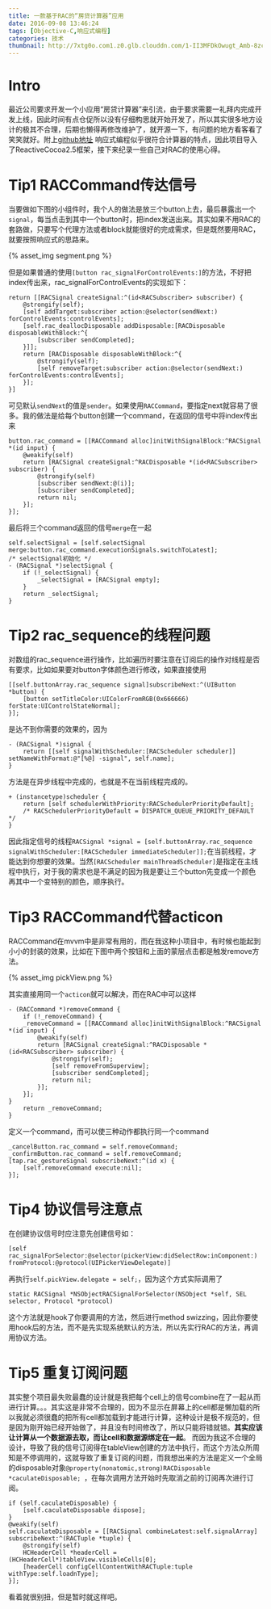 ```yaml
---
title: 一款基于RAC的“房贷计算器”应用
date: 2016-09-08 13:46:24
tags: [Objective-C,响应式编程]
categories: 技术
thumbnail: http://7xtg0o.com1.z0.glb.clouddn.com/1-II3MFDkOwugt_Amb-8zcpw.jpeg
---
```

# Intro
最近公司要求开发一个小应用“房贷计算器”来引流，由于要求需要一礼拜内完成开发上线，因此时间有点仓促所以没有仔细构思就开始开发了，所以其实很多地方设计的极其不合理，后期也懒得再修改维护了，就开源一下，有问题的地方看客看了笑笑就好。附上[github地址](https://github.com/gxq93/HouseloanCalculator)
响应式编程似乎很符合计算器的特点，因此项目导入了ReactiveCocoa2.5框架，接下来纪录一些自己对RAC的使用心得。

<!--more-->

# Tip1 RACCommand传达信号
当要做如下图的小组件时，我个人的做法是放三个button上去，最后暴露出一个`signal`，每当点击到其中一个button时，把index发送出来。其实如果不用RAC的套路做，只要写个代理方法或者block就能很好的完成需求，但是既然要用RAC，就要按照响应式的思路来。

{% asset_img segment.png %}

但是如果普通的使用``[button rac_signalForControlEvents:]``的方法，不好把index传出来，rac_signalForControlEvents的实现如下：
``` objc
return [[RACSignal createSignal:^(id<RACSubscriber> subscriber) {
    @strongify(self);
    [self addTarget:subscriber action:@selector(sendNext:) forControlEvents:controlEvents];
    [self.rac_deallocDisposable addDisposable:[RACDisposable disposableWithBlock:^{
        [subscriber sendCompleted];
    }]];
    return [RACDisposable disposableWithBlock:^{
        @strongify(self);
        [self removeTarget:subscriber action:@selector(sendNext:) forControlEvents:controlEvents];
    }];
}]
```
可见默认``sendNext``的值是``sender``。如果使用``RACCommand``，要指定next就容易了很多。我的做法是给每个button创建一个command，在返回的信号中将index传出来
``` objc
button.rac_command = [[RACCommand alloc]initWithSignalBlock:^RACSignal *(id input) {
    @weakify(self)
    return [RACSignal createSignal:^RACDisposable *(id<RACSubscriber> subscriber) {
        @strongify(self)
        [subscriber sendNext:@(i)];
        [subscriber sendCompleted];
        return nil;
    }];
}];
```
最后将三个command返回的信号``merge``在一起
``` objc
self.selectSignal = [self.selectSignal merge:button.rac_command.executionSignals.switchToLatest];
/* selectSignal初始化 */
- (RACSignal *)selectSignal {
    if (!_selectSignal) {
        _selectSignal = [RACSignal empty];
    }
    return _selectSignal;
}
```
# Tip2 rac_sequence的线程问题
对数组的rac_sequence进行操作，比如遍历时要注意在订阅后的操作对线程是否有要求，比如如果要对button字体颜色进行修改，如果直接使用
``` objc
[[self.buttonArray.rac_sequence signal]subscribeNext:^(UIButton *button) {
    [button setTitleColor:UIColorFromRGB(0x666666) forState:UIControlStateNormal];
}];
```
是达不到你需要的效果的，因为
``` objc
- (RACSignal *)signal {
    return [[self signalWithScheduler:[RACScheduler scheduler]] setNameWithFormat:@"[%@] -signal", self.name];
}
```
方法是在异步线程中完成的，也就是不在当前线程完成的。
``` objc
+ (instancetype)scheduler {
    return [self schedulerWithPriority:RACSchedulerPriorityDefault];
    /* RACSchedulerPriorityDefault = DISPATCH_QUEUE_PRIORITY_DEFAULT */
}
```
因此指定信号的线程``RACSignal *signal = [self.buttonArray.rac_sequence signalWithScheduler:[RACScheduler immediateScheduler]];``在当前线程，才能达到你想要的效果。当然``[RACScheduler mainThreadScheduler]``是指定在主线程中执行，对于我的需求也是不满足的因为我是要让三个button先变成一个颜色再其中一个变特别的颜色，顺序执行。
# Tip3 RACCommand代替acticon
RACCommand在mvvm中是非常有用的，而在我这种小项目中，有时候也能起到小小的封装的效果，比如在下图中两个按钮和上面的蒙层点击都是触发remove方法。

{% asset_img pickView.png %}

其实直接用同一个``acticon``就可以解决，而在RAC中可以这样
``` objc
- (RACCommand *)removeCommand {
    if (!_removeCommand) {
    _removeCommand = [[RACCommand alloc]initWithSignalBlock:^RACSignal *(id input) {
        @weakify(self)
        return [RACSignal createSignal:^RACDisposable *(id<RACSubscriber> subscriber) {
            @strongify(self);
            [self removeFromSuperview];
            [subscriber sendCompleted];
            return nil;
        }];
    }];
}
    return _removeCommand;
}
```
定义一个command，而可以使三种动作都执行同一个command
```objc
_cancelButton.rac_command = self.removeCommand;
_confirmButton.rac_command = self.removeCommand;
[tap.rac_gestureSignal subscribeNext:^(id x) {
    [self.removeCommand execute:nil];
}];
```
# Tip4 协议信号注意点
在创建协议信号时应注意先创建信号如：
``` objc
[self rac_signalForSelector:@selector(pickerView:didSelectRow:inComponent:) fromProtocol:@protocol(UIPickerViewDelegate)]
```
再执行``self.pickView.delegate = self;``，因为这个方式实际调用了
``` objc
static RACSignal *NSObjectRACSignalForSelector(NSObject *self, SEL selector, Protocol *protocol)
```
这个方法就是hook了你要调用的方法，然后进行method swizzing，因此你要使用hook后的方法，而不是先实现系统默认的方法，所以先实行RAC的方法，再调用协议方法。
# Tip5 重复订阅问题
其实整个项目最失败最蠢的设计就是我把每个cell上的信号combine在了一起从而进行计算。。。其实这是非常不合理的，因为不显示在屏幕上的cell都是懒加载的所以我就必须很蠢的把所有cell都加载到才能进行计算，这种设计是极不规范的，但是因为刚开始已经开始做了，并且没有时间修改了，所以只能将错就错。**其实应该让计算从一个数据源去取，而让cell和数据源绑定在一起**。
而因为我这不合理的设计，导致了我的信号订阅得在tableView创建的方法中执行，而这个方法众所周知是不停调用的，这就导致了重复订阅的问题，而我想出来的方法是定义一个全局的disposable对象``@property(nonatomic,strong)RACDisposable *caculateDisposable;
``，在每次调用方法开始时先取消之前的订阅再次进行订阅。
``` objc
if (self.caculateDisposable) {
    [self.caculateDisposable dispose];
}
@weakify(self)
self.caculateDisposable = [[RACSignal combineLatest:self.signalArray] subscribeNext:^(RACTuple *tuple) {
    @strongify(self)
    HCHeaderCell *headerCell = (HCHeaderCell*)tableView.visibleCells[0];
    [headerCell configCellContentWithRACTuple:tuple withType:self.loadnType];
}];
```
看着就很别扭，但是暂时就这样吧。
